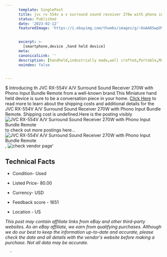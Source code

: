 ```yaml
---
      template: SinglePost
      title: jvc rx 554v a v surround sound receiver 270w with phono input bundle remote
      status: Published
      date: '2023-02-12'
      featuredImage: 'https://i.ebayimg.com/thumbs/images/g/~OoAAOSwpUVju26o/s-l225.jpg'
       

      excerpt: >-
        [smartphone,device ,hand held device]
      meta:
      canonicalLink: ''
      description: [handheld,industrially made,well crafted,Portable,Mobile,Compact,Convenient,Lightweight,Maneuverable,Man-portable,Miniature,Carriable,Hand-held,Light,Holdable,Transportable,Mobile device,Pocket-sized,On-the-go,Wireless,Cordless,Compact size,Convenient size, smartphone,device ,hand held device]
      noindex: false
      

---
```

$
      Introducing th JVC RX-554V A/V Surround Sound  Receiver 270W with Phono Input Bundle Remote from a well-known brand.This Miniature hand held device is sure to be a conversation piece in your home. [Click Here](https://www.ebay.com/itm/134405644660?hash=item1f4b336174%3Ag%3A%7EOoAAOSwpUVju26o&mkevt=1&mkcid=1&mkrid=711-53200-19255-0&campid=%253CePNCampaignId%253E&customid=%253CreferenceId%253E&toolid=10049) to read more to learn about the shipping costs and additional details for the JVC RX-554V A/V Surround Sound  Receiver 270W with Phono Input Bundle Remote. Shipping cost is undefined.Here is the posting visibly ![JVC RX-554V A/V Surround Sound  Receiver 270W with Phono Input Bundle Remote](https://i.ebayimg.com/thumbs/images/g/~OoAAOSwpUVju26o/s-l225.jpg) to check out more postings here... ![JVC RX-554V A/V Surround Sound  Receiver 270W with Phono Input Bundle Remote](https://i.ebayimg.com/images/g/~OoAAOSwpUVju26o/s-l1600.jpg), ![check vendor page](https://origin-galleryplus.ebayimg.com/ws/web/134405644660_2_0_1/225x225.jpg,https://origin-galleryplus.ebayimg.com/ws/web/134405644660_3_0_1/225x225.jpg,https://origin-galleryplus.ebayimg.com/ws/web/134405644660_4_0_1/225x225.jpg,https://origin-galleryplus.ebayimg.com/ws/web/134405644660_5_0_1/225x225.jpg)'

      

 ## Technical Facts 



     
      

 - Condition- Used 


      

 - Listed Price- 80.00 


      

 - Currency- USD 


      

 - Feedback score - 1651 


      

 - Location - US 


      
      

 *_This post may contain affiliate links from eBay and other third-party websites. As an eBay affiliate, we earn from qualifying purchases. Although we do our best to keep the information up-to-date and accurate, please check the date and all details with the vendor's website before making a purchase. Not all data may be accurate._*




      -
